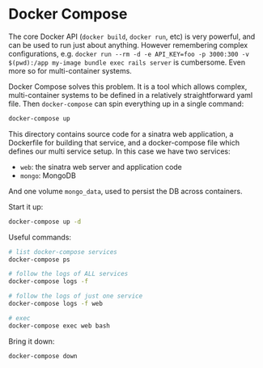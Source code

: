 # Docker Compose

The core Docker API (`docker build`, `docker run`, etc) is very powerful, and can be used to run just about anything. However remembering complex configurations, e.g. `docker run --rm -d -e API_KEY=foo -p 3000:300 -v $(pwd):/app my-image bundle exec rails server` is cumbersome. Even more so for multi-container systems.

Docker Compose solves this problem. It is a tool which allows complex, multi-container systems to be defined in a relatively straightforward yaml file. Then `docker-compose` can spin everything up in a single command:
```sh
docker-compose up
```

This directory contains source code for a sinatra web application, a Dockerfile for building that service, and a docker-compose file which defines our multi service setup. In this case we have two services:
  - `web`: the sinatra web server and application code
  - `mongo`: MongoDB

And one volume `mongo_data`, used to persist the DB across containers.

Start it up:
```sh
docker-compose up -d
```

Useful commands:
```sh
# list docker-compose services
docker-compose ps

# follow the logs of ALL services
docker-compose logs -f

# follow the logs of just one service
docker-compose logs -f web

# exec
docker-compose exec web bash
```

Bring it down:
```sh
docker-compose down
```
